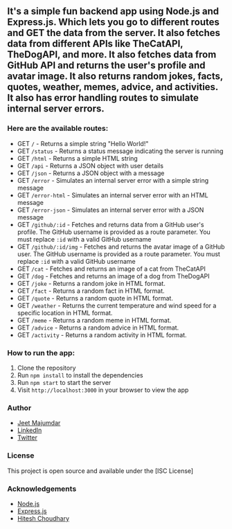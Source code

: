 ## It's a simple fun backend app using Node.js and Express.js. Which lets you go to different routes and GET the data from the server. It also fetches data from different APIs like TheCatAPI, TheDogAPI, and more. It also fetches data from GitHub API and returns the user's profile and avatar image. It also returns random jokes, facts, quotes, weather, memes, advice, and activities. It also has error handling routes to simulate internal server errors.

### Here are the available routes:
- GET `/` - Returns a simple string "Hello World!"
- GET `/status` - Returns a status message indicating the server is running
- GET `/html` - Returns a simple HTML string
- GET `/api` - Returns a JSON object with user details
- GET `/json` - Returns a JSON object with a message
- GET `/error` - Simulates an internal server error with a simple string message
- GET `/error-html` - Simulates an internal server error with an HTML message
- GET `/error-json` - Simulates an internal server error with a JSON message
- GET `/github/:id` - Fetches and returns data from a GitHub user's profile. The GitHub username is provided as a route parameter. You must replace `:id` with a valid GitHub username
- GET `/github/:id/img` - Fetches and returns the avatar image of a GitHub user. The GitHub username is provided as a route parameter. You must replace `:id` with a valid GitHub username
- GET `/cat` - Fetches and returns an image of a cat from TheCatAPI
- GET `/dog` - Fetches and returns an image of a dog from TheDogAPI
- GET `/joke` - Returns a random joke in HTML format.
- GET `/fact` - Returns a random fact in HTML format.
- GET `/quote` - Returns a random quote in HTML format.
- GET `/weather` - Returns the current temperature and wind speed for a specific location in HTML format.
- GET `/meme` - Returns a random meme in HTML format.
- GET `/advice` - Returns a random advice in HTML format.
- GET `/activity` - Returns a random activity in HTML format.

### How to run the app:
1. Clone the repository
2. Run `npm install` to install the dependencies
3. Run `npm start` to start the server
4. Visit `http://localhost:3000` in your browser to view the app

### Author
- [Jeet Majumdar](https://github.com/JeetMajumdar2003)
- [LinkedIn](https://www.linkedin.com/in/jeet-majumdar648/)
- [Twitter](https://twitter.com/jeetmX025)

### License
This project is open source and available under the [ISC License]

### Acknowledgements
- [Node.js](https://nodejs.org/)
- [Express.js](https://expressjs.com/)
- [Hitesh Choudhary](https://github.com/hiteshchoudhary)